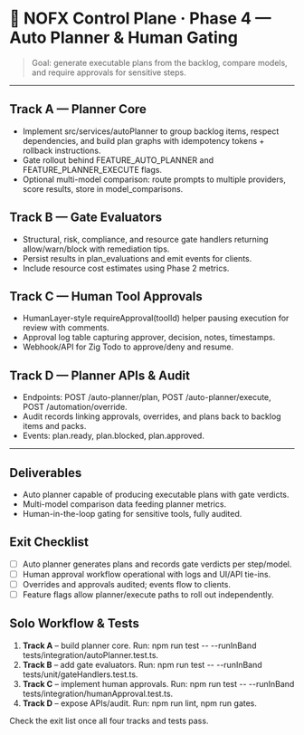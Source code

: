 # 🤖 NOFX Control Plane · Phase 4 — Auto Planner & Human Gating

> Goal: generate executable plans from the backlog, compare models, and require approvals for sensitive steps.

---

## Track A — Planner Core
- Implement src/services/autoPlanner to group backlog items, respect dependencies, and build plan graphs with idempotency tokens + rollback instructions.
- Gate rollout behind FEATURE_AUTO_PLANNER and FEATURE_PLANNER_EXECUTE flags.
- Optional multi-model comparison: route prompts to multiple providers, score results, store in model_comparisons.

## Track B — Gate Evaluators
- Structural, risk, compliance, and resource gate handlers returning allow/warn/block with remediation tips.
- Persist results in plan_evaluations and emit events for clients.
- Include resource cost estimates using Phase 2 metrics.

## Track C — Human Tool Approvals
- HumanLayer-style requireApproval(toolId) helper pausing execution for review with comments.
- Approval log table capturing approver, decision, notes, timestamps.
- Webhook/API for Zig Todo to approve/deny and resume.

## Track D — Planner APIs & Audit
- Endpoints: POST /auto-planner/plan, POST /auto-planner/execute, POST /automation/override.
- Audit records linking approvals, overrides, and plans back to backlog items and packs.
- Events: plan.ready, plan.blocked, plan.approved.

---

## Deliverables
- Auto planner capable of producing executable plans with gate verdicts.
- Multi-model comparison data feeding planner metrics.
- Human-in-the-loop gating for sensitive tools, fully audited.

## Exit Checklist
- [ ] Auto planner generates plans and records gate verdicts per step/model.
- [ ] Human approval workflow operational with logs and UI/API tie-ins.
- [ ] Overrides and approvals audited; events flow to clients.
- [ ] Feature flags allow planner/execute paths to roll out independently.

## Solo Workflow & Tests
1. **Track A** – build planner core. Run: npm run test -- --runInBand tests/integration/autoPlanner.test.ts.
2. **Track B** – add gate evaluators. Run: npm run test -- --runInBand tests/unit/gateHandlers.test.ts.
3. **Track C** – implement human approvals. Run: npm run test -- --runInBand tests/integration/humanApproval.test.ts.
4. **Track D** – expose APIs/audit. Run: npm run lint, npm run gates.

Check the exit list once all four tracks and tests pass.
